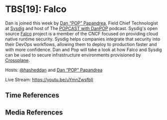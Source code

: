 # TBS[19]: Falco

Dan is joined this week by [Dan “POP” Papandrea](https://twitter.com/danpopnyc),
Field Chief Technologist at [Sysdig](https://sysdig.com/) and host of The
[POPCAST with DanPOP](https://popcast-d9f7b6dc.simplecast.com/) podcast.
Sysdig's open source [Falco](https://falco.org/) project is a member of the CNCF
focused on providing cloud native runtime security. Sysdig helps companies
integrate that security into their DevOps workflows, allowing them to deploy to
production faster and with more confidence. Dan and Pop will take a look at how
Falco and Sysdig can be used to secure infrastructure environments provisioned
by [Crossplane](https://crossplane.io).

Hosts: [@hasheddan](https://twitter.com/hasheddan) and [Dan “POP”
Papandrea](https://twitter.com/danpopnyc)

Live Stream: https://youtu.be/uYmnZwsfblI

## Time References


## Media References